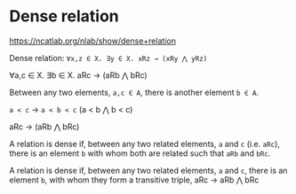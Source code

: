 # Dense relation

https://ncatlab.org/nlab/show/dense+relation

Dense relation: `∀x,z ∈ X. ∃y ∈ X. xRz → (xRy ⋀ yRz)`

∀a,c ∈ X. ∃b ∈ X. 
     aRc → 
 (aRb ⋀ bRc)


Between any two elements, `a,c ∈ A`, there is another element `b ∈ A`.

`a < c` -> `a < b < c` (a < b ⋀ b < c)

aRc -> (aRb ⋀ bRc)

A relation is dense if, between any two related elements, `a` and `c` (i.e. `aRc`), there is an element `b` with whom both are related such that `aRb` and `bRc`.

A relation is dense if, between any two related elements, `a` and `c`, 
there is an element `b`, 
with whom they form a transitive triple, 
aRc -> aRb ⋀ bRc
